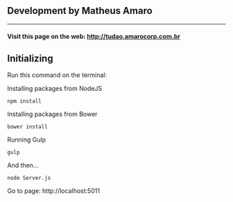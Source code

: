 # 
## Development by Matheus Amaro
---

#### Visit this page on the web: http://tudao.amarocorp.com.br

## Initializing

Run this command on the terminal:

Installing packages from NodeJS
```
npm install
```

Installing packages from Bower
```
bower install
```

Running Gulp
```
gulp
```

And then...

```
node Server.js
```

Go to page: http://localhost:5011
